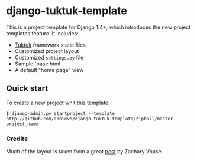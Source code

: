 # django-tuktuk-template

This is a project template for Django 1.4+, which introduces the new project templates feature. It includes:

* [Tuktuk](http://tuktuk.tapquo.com) framework static files
* Customized project layout
* Customized `settings.py` file
* Sample `base.html
* A default "home page" view


## Quick start

To create a new project whit this template:

    $ django-admin.py startproject --template http://github.com/abnieva/django-tuktuk-template/zipball/master project_name


### Credits

Much of the layout is taken from a great [post](http://blog.zacharyvoase.com/2010/02/03/django-project-conventions/) by Zachary Voase.
